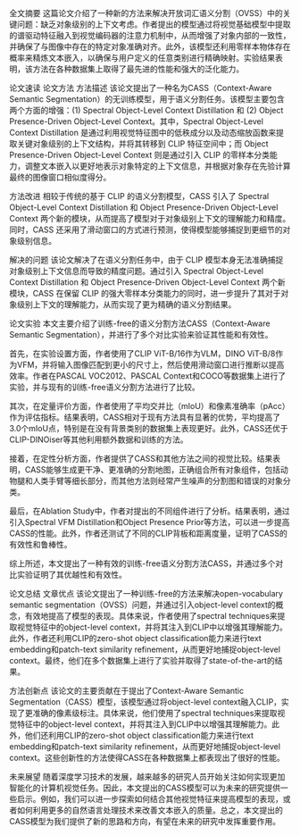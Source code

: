 全文摘要
这篇论文介绍了一种新的方法来解决开放词汇语义分割（OVSS）中的关键问题：缺乏对象级别的上下文考虑。作者提出的模型通过将视觉基础模型中提取的谱驱动特征融入到视觉编码器的注意力机制中，从而增强了对象内部的一致性，并确保了与图像中存在的特定对象准确对齐。此外，该模型还利用零样本物体存在概率来精炼文本嵌入，以确保与用户定义的任意类别进行精确映射。实验结果表明，该方法在各种数据集上取得了最先进的性能和强大的泛化能力。

论文速读
论文方法
方法描述
该论文提出了一种名为CASS（Context-Aware Semantic Segmentation）的无训练模型，用于语义分割任务。该模型主要包含两个方面的增强：(1) Spectral Object-Level Context Distillation 和 (2) Object Presence-Driven Object-Level Context。其中，Spectral Object-Level Context Distillation 是通过利用视觉特征图中的低秩成分以及动态缩放函数来提取关键对象级别的上下文结构，并将其转移到 CLIP 特征空间中；而 Object Presence-Driven Object-Level Context 则是通过引入 CLIP 的零样本分类能力，调整文本嵌入以更好地表示对象特定的上下文信息，并根据对象存在先验计算最终的图像窗口相似度得分。

方法改进
相较于传统的基于 CLIP 的语义分割模型，CASS 引入了 Spectral Object-Level Context Distillation 和 Object Presence-Driven Object-Level Context 两个新的模块，从而提高了模型对于对象级别上下文的理解能力和精度。同时，CASS 还采用了滑动窗口的方式进行预测，使得模型能够捕捉到更细节的对象级别信息。

解决的问题
该论文解决了在语义分割任务中，由于 CLIP 模型本身无法准确捕捉对象级别上下文信息而导致的精度问题。通过引入 Spectral Object-Level Context Distillation 和 Object Presence-Driven Object-Level Context 两个新模块，CASS 在保留 CLIP 的强大零样本分类能力的同时，进一步提升了其对于对象级别上下文的理解能力，从而实现了更为精确的语义分割结果。

论文实验
本文主要介绍了训练-free的语义分割方法CASS（Context-Aware Semantic Segmentation），并进行了多个对比实验来验证其性能和有效性。

首先，在实验设置方面，作者使用了CLIP ViT-B/16作为VLM，DINO ViT-B/8作为VFM，并将输入图像匹配到更小的尺寸上，然后使用滑动窗口进行推断以提高效率。作者在PASCAL VOC2012、PASCAL Context和COCO等数据集上进行了实验，并与现有的训练-free语义分割方法进行了比较。

其次，在定量评价方面，作者使用了平均交并比（mIoU）和像素准确率（pAcc）作为评估指标。结果表明，CASS相对于现有方法具有显著的优势，平均提高了3.0个mIoU点，特别是在没有背景类别的数据集上表现更好。此外，CASS还优于CLIP-DINOiser等其他利用额外数据和训练的方法。

接着，在定性分析方面，作者提供了CASS和其他方法之间的视觉比较。结果表明，CASS能够生成更干净、更准确的分割地图，正确组合所有对象组件，包括动物腿和人类手臂等细长部分，而其他方法则经常产生噪声的分割图和错误的对象分类。

最后，在Ablation Study中，作者对提出的不同组件进行了分析。结果表明，通过引入Spectral VFM Distillation和Object Presence Prior等方法，可以进一步提高CASS的性能。此外，作者还测试了不同的CLIP背板和距离度量，证明了CASS的有效性和鲁棒性。

综上所述，本文提出了一种有效的训练-free语义分割方法CASS，并通过多个对比实验证明了其优越性和有效性。





论文总结
文章优点
该论文提出了一种训练-free的方法来解决open-vocabulary semantic segmentation（OVSS）问题，并通过引入object-level context的概念，有效地提高了模型的表现。具体来说，作者使用了spectral techniques来提取视觉特征中的object-level context，并将其注入到CLIP中以增强其理解能力。此外，作者还利用CLIP的zero-shot object classification能力来进行text embedding和patch-text similarity refinement，从而更好地捕捉object-level context。最终，他们在多个数据集上进行了实验并取得了state-of-the-art的结果。

方法创新点
该论文的主要贡献在于提出了Context-Aware Semantic Segmentation（CASS）模型，该模型通过将object-level context融入CLIP，实现了更准确的像素级标注。具体来说，他们使用了spectral techniques来提取视觉特征中的object-level context，并将其注入到CLIP中以增强其理解能力。此外，他们还利用CLIP的zero-shot object classification能力来进行text embedding和patch-text similarity refinement，从而更好地捕捉object-level context。这些创新性的方法使得CASS在各种数据集上都表现出了很好的性能。

未来展望
随着深度学习技术的发展，越来越多的研究人员开始关注如何实现更加智能化的计算机视觉任务。因此，本文提出的CASS模型可以为未来的研究提供一些启示。例如，我们可以进一步探索如何结合其他视觉特征来提高模型的表现，或者如何利用更多的自然语言处理技术来改善文本嵌入的质量。总之，本文提出的CASS模型为我们提供了新的思路和方向，有望在未来的研究中发挥重要作用。
